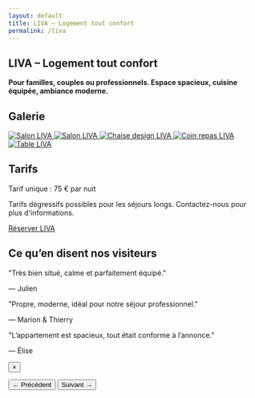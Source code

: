 ```yaml
---
layout: default
title: LIVA – Logement tout confort
permalink: /liva
---
```


<div class="bg-gray-100 min-h-screen px-6 py-8 text-center flex flex-col">

  <!-- SECTION ACCUEIL -->
  <section id="accueil" class="mb-12 max-w-3xl mx-auto">
    <h1 class="text-5xl font-extrabold mb-6 text-gray-900">LIVA – Logement tout confort</h1>
    <p class="text-xl text-gray-800 max-w-xl mx-auto">
      <strong>
        Pour familles, couples ou professionnels. Espace spacieux, cuisine équipée, ambiance moderne.
      </strong>
    </p>
  </section>

  <!-- SECTION GALERIE -->
  <section id="galerie" class="mb-12 max-w-5xl mx-auto">
    <h2 class="text-3xl font-semibold mb-8 text-gray-900">Galerie</h2>
    <div class="flex flex-wrap justify-center gap-6">
      <a href="{{ site.baseurl }}/assets/images/salon1.jpg" data-lightbox="liva" data-title="Salon LIVA" class="block rounded-lg shadow-lg overflow-hidden w-64 hover:scale-105 transition-transform">
        <img src="{{ site.baseurl }}/assets/images/salon1.jpg" alt="Salon LIVA" class="w-full h-40 object-cover" />
      </a>
      <a href="{{ site.baseurl }}/assets/images/Liva.jpg" data-lightbox="liva" data-title="Salon LIVA" class="block rounded-lg shadow-lg overflow-hidden w-64 hover:scale-105 transition-transform">
        <img src="{{ site.baseurl }}/assets/images/Liva.jpg" alt="Salon LIVA" class="w-full h-40 object-cover" />
      </a>
      <a href="{{ site.baseurl }}/assets/images/chaise.jpg" data-lightbox="liva" data-title="Chaise design LIVA" class="block rounded-lg shadow-lg overflow-hidden w-64 hover:scale-105 transition-transform">
        <img src="{{ site.baseurl }}/assets/images/chaise.jpg" alt="Chaise design LIVA" class="w-full h-40 object-cover" />
      </a>
      <a href="{{ site.baseurl }}/assets/images/espacerepas.jpg" data-lightbox="liva" data-title="Coin repas LIVA" class="block rounded-lg shadow-lg overflow-hidden w-64 hover:scale-105 transition-transform">
        <img src="{{ site.baseurl }}/assets/images/espacerepas.jpg" alt="Coin repas LIVA" class="w-full h-40 object-cover" />
      </a>
      <a href="{{ site.baseurl }}/assets/images/the.jpg" data-lightbox="liva" data-title="Table LIVA" class="block rounded-lg shadow-lg overflow-hidden w-64 hover:scale-105 transition-transform">
        <img src="{{ site.baseurl }}/assets/images/the.jpg" alt="Table LIVA" class="w-full h-40 object-cover" />
      </a>
    </div>
  </section>

  <!-- SECTION TARIFS -->
  <section id="tarifs" class="mb-12 max-w-3xl mx-auto text-left px-4">
    <h2 class="text-3xl font-semibold mb-6 text-gray-900">Tarifs</h2>
    <p class="text-xl">
      Tarif unique : <span class="font-bold text-blue-600">75 € par nuit</span>
    </p>
    <p class="mt-3 italic text-sm text-gray-600">
      Tarifs dégressifs possibles pour les séjours longs. Contactez-nous pour plus d'informations.
    </p>
  </section>

  <!-- BOUTON RÉSERVER -->
  <div class="mb-12">
    <a href="{{ site.baseurl }}/contact"
       class="bg-blue-600 text-white font-semibold py-4 px-8 rounded-full hover:bg-blue-700 transition inline-block shadow-lg">
      Réserver LIVA
    </a>
  </div>

  <!-- AVIS CLIENTS -->
  <section class="mb-12 max-w-3xl mx-auto text-left px-4">
    <h2 class="text-3xl font-semibold mb-6 text-gray-900">Ce qu’en disent nos visiteurs</h2>
    <div class="relative overflow-hidden rounded-lg shadow-md">
      <div id="carousel-liva" class="flex transition-transform duration-700">
        <div class="min-w-full px-6 py-8 cursor-pointer bg-white" onclick="openModalLiva(0)">
          <p class="italic text-lg text-gray-700 truncate">"Très bien situé, calme et parfaitement équipé."</p>
          <p class="text-sm text-gray-500 mt-2">— Julien</p>
        </div>
        <div class="min-w-full px-6 py-8 cursor-pointer bg-white" onclick="openModalLiva(1)">
          <p class="italic text-lg text-gray-700 truncate">"Propre, moderne, idéal pour notre séjour professionnel."</p>
          <p class="text-sm text-gray-500 mt-2">— Marion & Thierry</p>
        </div>
        <div class="min-w-full px-6 py-8 cursor-pointer bg-white" onclick="openModalLiva(2)">
          <p class="italic text-lg text-gray-700 truncate">"L’appartement est spacieux, tout était conforme à l’annonce."</p>
          <p class="text-sm text-gray-500 mt-2">— Élise</p>
        </div>
      </div>
    </div>
  </section>

  <!-- MODALE AVIS -->
  <div id="testimonialModalLiva" class="fixed inset-0 bg-black bg-opacity-80 hidden items-center justify-center z-50 px-4">
    <div class="bg-white text-black max-w-xl p-6 rounded-xl relative shadow-lg">
      <button onclick="closeModalLiva()" class="absolute top-2 right-4 text-3xl font-bold text-gray-600 hover:text-gray-900">&times;</button>
      <p id="modalTextLiva" class="text-lg leading-relaxed mb-4 text-gray-800"></p>
      <div class="flex justify-between mt-4">
        <button onclick="prevTestimonialLiva()" class="text-sm font-semibold text-blue-600 hover:underline">&larr; Précédent</button>
        <button onclick="nextTestimonialLiva()" class="text-sm font-semibold text-blue-600 hover:underline">Suivant &rarr;</button>
      </div>
    </div>
  </div>

</div>

<script>
  let indexLiva = 0;
  const carouselLiva = document.getElementById('carousel-liva');
  const slideCountLiva = carouselLiva.children.length;

  setInterval(() => {
    indexLiva = (indexLiva + 1) % slideCountLiva;
    carouselLiva.style.transform = `translateX(-${indexLiva * 100}%)`;
  }, 4000);

  const fullTestimonialsLiva = [
    `Très bien situé, calme et parfaitement équipé.`,
    `Propre, moderne, idéal pour notre séjour professionnel.`,
    `L’appartement est spacieux, tout était conforme à l’annonce.`
  ];

  let currentLiva = 0;

  function openModalLiva(i) {
    currentLiva = i;
    updateModalTextLiva();
    const modal = document.getElementById("testimonialModalLiva");
    modal.classList.remove("hidden");
    modal.classList.add("flex");
  }

  function closeModalLiva() {
    const modal = document.getElementById("testimonialModalLiva");
    modal.classList.add("hidden");
    modal.classList.remove("flex");
  }

  function updateModalTextLiva() {
    document.getElementById("modalTextLiva").innerText = fullTestimonialsLiva[currentLiva];
  }

  function prevTestimonialLiva() {
    currentLiva = (currentLiva - 1 + fullTestimonialsLiva.length) % fullTestimonialsLiva.length;
    updateModalTextLiva();
  }

  function nextTestimonialLiva() {
    currentLiva = (currentLiva + 1) % fullTestimonialsLiva.length;
    updateModalTextLiva();
  }
</script>
